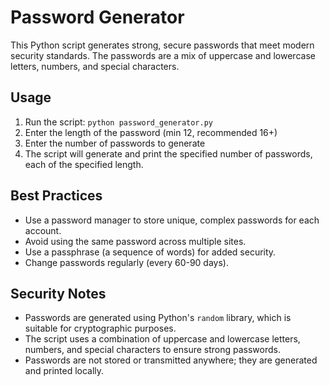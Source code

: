 Password Generator
================

This Python script generates strong, secure passwords that meet modern security standards. The passwords are a mix of uppercase and lowercase letters, numbers, and special characters.

Usage
-----

1. Run the script: `python password_generator.py`
2. Enter the length of the password (min 12, recommended 16+)
3. Enter the number of passwords to generate
4. The script will generate and print the specified number of passwords, each of the specified length.

Best Practices
-------------

* Use a password manager to store unique, complex passwords for each account.
* Avoid using the same password across multiple sites.
* Use a passphrase (a sequence of words) for added security.
* Change passwords regularly (every 60-90 days).

Security Notes
-------------

* Passwords are generated using Python's `random` library, which is suitable for cryptographic purposes.
* The script uses a combination of uppercase and lowercase letters, numbers, and special characters to ensure strong passwords.
* Passwords are not stored or transmitted anywhere; they are generated and printed locally.
